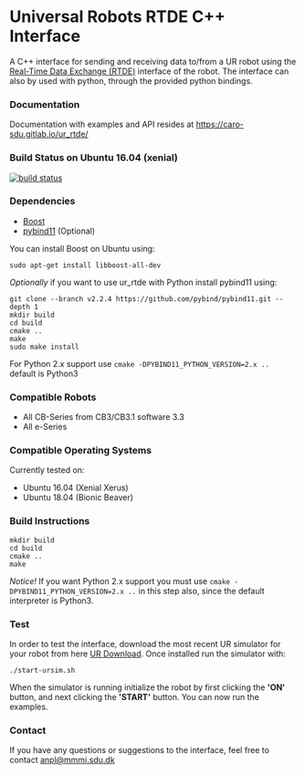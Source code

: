 # Universal Robots RTDE C++ Interface #
A C++ interface for sending and receiving data to/from a UR robot using the 
[Real-Time Data Exchange (RTDE)](https://www.universal-robots.com/how-tos-and-faqs/how-to/ur-how-tos/real-time-data-exchange-rtde-guide-22229/)
 interface of the robot. The interface can also by used with python, through the provided python bindings.
 
### Documentation ###
Documentation with examples and API resides at <https://caro-sdu.gitlab.io/ur_rtde/>

### Build Status on Ubuntu 16.04 (xenial) ###
[![build status](https://gitlab.com/caro-sdu/ur_rtde/badges/master/build.svg)](https://gitlab.com/caro-sdu/ur_rtde/commits/master)

### Dependencies ###
*  [Boost](https://www.boost.org/)
*  [pybind11](https://github.com/pybind/pybind11) (Optional)

You can install Boost on Ubuntu using:

    sudo apt-get install libboost-all-dev
    
*Optionally* if you want to use ur_rtde with Python install pybind11 using:

    git clone --branch v2.2.4 https://github.com/pybind/pybind11.git --depth 1
    mkdir build
    cd build
    cmake ..
    make
    sudo make install

For Python 2.x support use `cmake -DPYBIND11_PYTHON_VERSION=2.x ..` default is Python3    


### Compatible Robots ###

*  All CB-Series from CB3/CB3.1 software 3.3
*  All e-Series

### Compatible Operating Systems ###
Currently tested on:

*  Ubuntu 16.04 (Xenial Xerus)
*  Ubuntu 18.04 (Bionic Beaver)

### Build Instructions ###
    mkdir build
    cd build
    cmake ..
    make
    
*Notice!* If you want Python 2.x support you must use `cmake -DPYBIND11_PYTHON_VERSION=2.x ..` in this step also, since the default interpreter is Python3.
    
### Test ###
In order to test the interface, download the most recent UR simulator for your robot from here [UR Download](https://www.universal-robots.com/download/). Once installed
run the simulator with:

    ./start-ursim.sh

When the simulator is running initialize the robot by first clicking the **'ON'** button, and next clicking the **'START'** button. You can now run the examples.

### Contact ###
If you have any questions or suggestions to the interface, feel free to contact <anpl@mmmi.sdu.dk>
